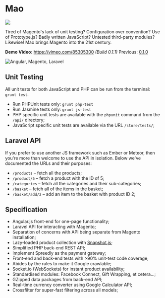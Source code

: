 Mao
=========

<img src="https://travis-ci.org/Wildhoney/Magento-on-Angular.png" />

Tired of Magento's lack of unit testing? Configuration over convention? Use of Prototype.js? Badly written JavaScript? Untested third-party modules? Likewise! Mao brings Magento into the 21st century.

**Demo Video:** https://vimeo.com/85305300 *(Build 0.1.1)*
Previous: <a href="https://vimeo.com/85201798">0.1.0</a>

<img src="http://i.imgur.com/PP6l6G9.jpg" alt="Angular, Magento, Laravel" />

Unit Testing
---------

All unit tests for both JavaScript and PHP can be run from the terminal: `grunt test`.

 * Run PHPUnit tests only: `grunt php-test`
 * Run Jasmine tests only: `grunt js-test`
 * PHP specific unit tests are available with the `phpunit` command from the `/api/` directory;
 * JavaScript specific unit tests are available via the URL `/store/tests/`;

Laravel API
---------

If you prefer to use another JS framework such as Ember or Meteor, then you're more than welcome to use the API in isolation. Below we've documented the URLs and their purposes:

 * `/products` &ndash; fetch all the products;
 * `/product/5` &ndash; fetch a product with the ID of 5;
 * `/categories` &ndash; fetch all the categories and their sub-categories;
 * `/basket` &ndash; fetch all of the items in the basket;
 * `/basket/add/2` &ndash; add an item to the basket with product ID 2;

Specification
---------

 * Angular.js front-end for one-page functionality;
 * Laravel API for interacting with Magento;
 * Separation of concerns with API being separate from Magento installation;
 * Lazy-loaded product collection with <a href="https://github.com/Wildhoney/Snapshot.js">Snapshot.js</a>;
 * Simplified PHP back-end REST API;
 * Implement Spreedly as the payment gateway;
 * Front-end and back-end tests with >90% unit-test code coverage;
 * Abides by the rules to make it Google crawlable;
 * Socket.io (WebSockets) for instant product availability;
 * Standardised modules: Facebook Connect, Gift Wrapping, et cetera...;
 * GZipped data packages from back-end API;
 * Real-time currency converter using Google Calculator API;
 * Crossfilter for super-fast filtering across all models;